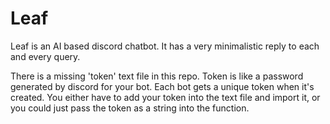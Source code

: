 # Leaf
Leaf is an AI based discord chatbot. It has a very minimalistic reply to each and every query.  

There is a missing 'token' text file in this repo. Token is like a password generated by discord for your bot. Each bot gets a unique token when it's created. 
You either have to add your token into the text file and import it, or you could just pass the token as a string into the function. 
